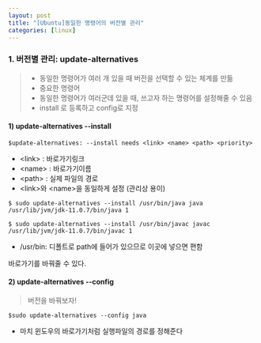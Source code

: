 ```yaml
---
layout: post
title: "[Ubuntu]동일한 명령어의 버전별 관리"
categories: [linux]
---
```




### 1. 버전별 관리: update-alternatives

> - 동일한 명령어가 여러 개 있을 때 버전을 선택할 수 있는 체계를 만듦
> - 중요한 명령어
> - 동일한 명령어가 여러군데 있을 때, 쓰고자 하는 명령어를 설정해줄 수 있음
> - install 로 등록하고 config로 지정



#### 1) update-alternatives --install

~~~shell
$update-alternatives: --install needs <link> <name> <path> <priority>
~~~

- \<link> : 바로가기링크
- \<name> : 바로가기이름
- \<path> : 실제 파일의 경로
- \<link>와 \<name>을 동일하게 설정 (관리상 용이)

~~~shell
$ sudo update-alternatives --install /usr/bin/java java /usr/lib/jvm/jdk-11.0.7/bin/java 1 
~~~

~~~shell
$ sudo update-alternatives --install /usr/bin/javac javac /usr/lib/jvm/jdk-11.0.7/bin/javac 1 
~~~

- /usr/bin:  디폴트로 path에 들어가 있으므로 이곳에 넣으면 편함

바로가기를 바꿔줄 수 있다.



#### 2) update-alternatives --config

> 버전을 바꿔보자!

~~~shell
$sudo update-alternatives --config java
~~~

- 마치 윈도우의 바로가기처럼 실행파일의 경로를 정해준다

